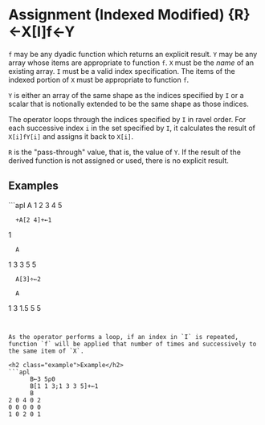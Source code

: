 <div style="display: none;">
  ←
</div>






<h1 class="heading"><span class="name">Assignment (Indexed Modified)</span> <span class="command">{R}←X[I]f←Y</span></h1>



`f` may be any dyadic function which returns an explicit result.  `Y` may be any array whose items are appropriate to function `f`.  `X` must be the *name* of an existing array.  `I` must be a valid index specification.  The items of the indexed portion of `X` must be appropriate to function `f`.


`Y` is either an array of the same shape as the indices specified by `I` or a scalar that is notionally extended to be the same shape as those indices.


The operator loops through the indices specified by `I` in ravel order. For each successive index `i` in the set specified by `I`,     it calculates the result of `X[i]fY[i]` and assigns it back to `X[i]`.



`R` is the "pass-through" value, that is, the value of `Y`.  If the result of the derived function is not assigned or used, there is no explicit result.

<h2 class="example">Examples</h2>
```apl
      A
1 2 3 4 5
 
      +A[2 4]+←1
1
 
      A
1 3 3 5 5
 
      A[3]÷←2
 
      A
1 3 1.5 5 5
```


As the operator performs a loop, if an index in `I` is repeated, function `f` will be applied that number of times and successively to the same item of `X`.

<h2 class="example">Example</h2>
```apl
      B←3 5⍴0
      B[1 1 3;1 3 3 5]+←1
      B
2 0 4 0 2
0 0 0 0 0
1 0 2 0 1

```


